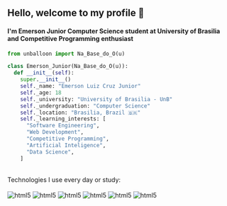 ## Hello, welcome to my profile 👋
#### I'm Emerson Junior Computer Science student at University of Brasilia and Competitive Programming enthusiast
```python
from unballoon import Na_Base_do_O(u)

class Emerson_Junior(Na_Base_do_O(u)):
  def __init__(self):
    super.__init__()
    self._name: "Emerson Luiz Cruz Junior"
    self._age: 18
    self._university: "University of Brasilia - UnB"
    self._undergraduation: "Computer Science"
    self._location: "Brasilia, Brazil 🇧🇷"
    self._learning_interests: [
      "Software Engineering",
      "Web Development",
      "Competitive Programming",
      "Artificial Inteligence",
      "Data Science",
    ]
```

<br>
Technologies I use every day or study:

<div id="techs"><br>
  <img align="center" alt="html5" src="https://img.shields.io/badge/TypeScript-007ACC?style=for-the-badge&logo=typescript&logoColor=white">
  <img align="center" alt="html5" src="https://img.shields.io/badge/JavaScript-F7DF1E?style=for-the-badge&logo=javascript&logoColor=black">
  <img align="center" alt="html5" src="https://img.shields.io/badge/Node.js-43853D?style=for-the-badge&logo=node.js&logoColor=white">
  <img align="center" alt="html5" src="https://img.shields.io/badge/Python-FFD43B?style=for-the-badge&logo=python&logoColor=blue">
  <img align="center" alt="html5" src="https://img.shields.io/badge/C%2B%2B-00599C?style=for-the-badge&logo=c%2B%2B&logoColor=white">
  <img align="center" alt="html5" src="https://img.shields.io/badge/Java-ED8B00?style=for-the-badge&logo=openjdk&logoColor=white">
</div>
